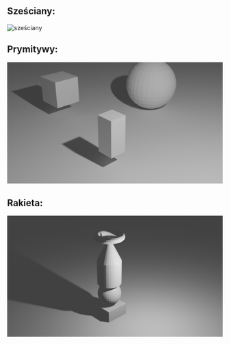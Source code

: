 ## Sześciany:
![sześciany](sześciany.png)
## Prymitywy:
![prymitywy](prymitywy.png)
## Rakieta:
![rakieta](rakieta.png)
